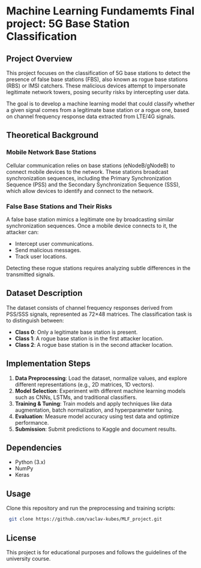 # Machine Learning Fundamemts Final project: 5G Base Station Classification

## Project Overview
This project focuses on the classification of 5G base stations to detect the presence of false base stations (FBS), also known as rogue base stations (RBS) or IMSI catchers. These malicious devices attempt to impersonate legitimate network towers, posing security risks by intercepting user data.

The goal is to develop a machine learning model that could classify whether a given signal comes from a legitimate base station or a rogue one, based on channel frequency response data extracted from LTE/4G signals.

## Theoretical Background
### Mobile Network Base Stations
Cellular communication relies on base stations (eNodeB/gNodeB) to connect mobile devices to the network. These stations broadcast synchronization sequences, including the Primary Synchronization Sequence (PSS) and the Secondary Synchronization Sequence (SSS), which allow devices to identify and connect to the network.

### False Base Stations and Their Risks
A false base station mimics a legitimate one by broadcasting similar synchronization sequences. Once a mobile device connects to it, the attacker can:
- Intercept user communications.
- Send malicious messages.
- Track user locations.

Detecting these rogue stations requires analyzing subtle differences in the transmitted signals.

## Dataset Description
The dataset consists of channel frequency responses derived from PSS/SSS signals, represented as 72×48 matrices. The classification task is to distinguish between:
- **Class 0**: Only a legitimate base station is present.
- **Class 1**: A rogue base station is in the first attacker location.
- **Class 2**: A rogue base station is in the second attacker location.

## Implementation Steps
1. **Data Preprocessing**: Load the dataset, normalize values, and explore different representations (e.g., 2D matrices, 1D vectors).
2. **Model Selection**: Experiment with different machine learning models such as CNNs, LSTMs, and traditional classifiers.
3. **Training & Tuning**: Train models and apply techniques like data augmentation, batch normalization, and hyperparameter tuning.
4. **Evaluation**: Measure model accuracy using test data and optimize performance.
5. **Submission**: Submit predictions to Kaggle and document results.

## Dependencies
- Python (3.x)
- NumPy
- Keras

## Usage
Clone this repository and run the preprocessing and training scripts:
```bash
 git clone https://github.com/vaclav-kubes/MLF_project.git
```

## License
This project is for educational purposes and follows the guidelines of the university course.

